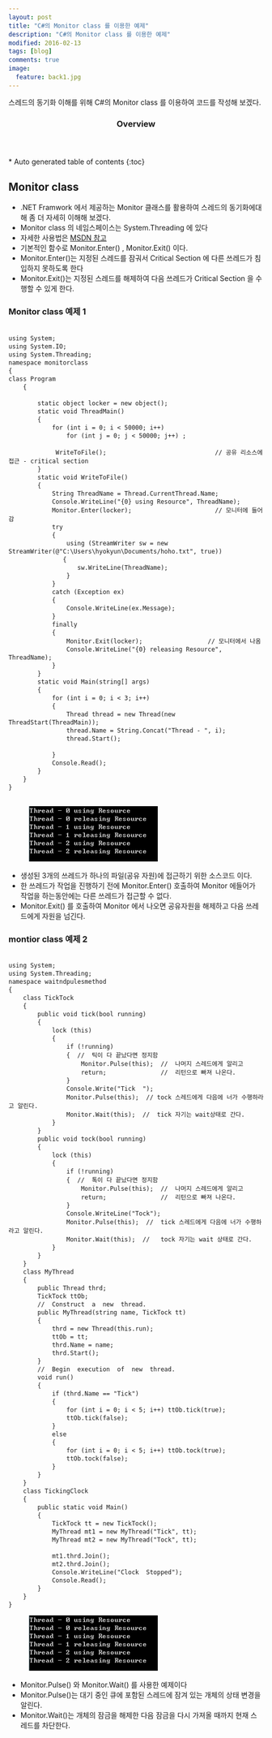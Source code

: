 ```yaml
---
layout: post
title: "C#의 Monitor class 를 이용한 예제"
description: "C#의 Monitor class 를 이용한 예제" 
modified: 2016-02-13
tags: [blog]
comments: true
image:
  feature: back1.jpg
---
```

스레드의 동기화 이해를 위해 C#의 Monitor class 를 이용하여 코드를 작성해 보겠다.

<section id="table-of-contents" class="toc">
  <header>
    <h3>Overview</h3>
  </header>
<div id="drawer" markdown="1">
*  Auto generated table of contents
{:toc}
</div>
</section><!-- /#table-of-contents -->


## Monitor class

- .NET Framwork 에서 제공하는 Monitor 클래스를 활용하여 스레드의 동기화에대해 좀 더 자세히 이해해 보겠다.
- Monitor class 의 네임스페이스는 System.Threading 에 있다
- 자세한 사용법은 [MSDN 참고](https://technet.microsoft.com/ko-kr/library/system.threading.monitor(v=vs.110))
- 기본적인 함수로 Monitor.Enter() , Monitor.Exit() 이다.
- Monitor.Enter()는 지정된 스레드를 잠궈서 Critical Section 에 다른 쓰레드가 침입하지 못하도록 한다 
- Monitor.Exit()는 지정된 스레드를 해제하여 다음 쓰레드가 Critical Section 을 수행할 수 있게 한다.

### Monitor class 예제  1

```{.cs}

using System;
using System.IO;
using System.Threading;
namespace monitorclass
{
class Program
    {

        static object locker = new object();
        static void ThreadMain()
        {
            for (int i = 0; i < 50000; i++)
                for (int j = 0; j < 50000; j++) ;        

             WriteToFile();                              // 공유 리소스에 접근 - critical section
        }
        static void WriteToFile()
        {
            String ThreadName = Thread.CurrentThread.Name;
            Console.WriteLine("{0} using Resource", ThreadName);
            Monitor.Enter(locker);                       // 모니터에 들어감
            try
            {
                using (StreamWriter sw = new StreamWriter(@"C:\Users\hyokyun\Documents/hoho.txt", true))
               {   
                   sw.WriteLine(ThreadName);
                }
            }
            catch (Exception ex)
            {
                Console.WriteLine(ex.Message);
            }
            finally
            {
                Monitor.Exit(locker);                  // 모니터에서 나옴
                Console.WriteLine("{0} releasing Resource", ThreadName);
            }
        }
        static void Main(string[] args)
        {
            for (int i = 0; i < 3; i++)
            {
                Thread thread = new Thread(new ThreadStart(ThreadMain));
                thread.Name = String.Concat("Thread - ", i);
                thread.Start();
                
            }
            Console.Read();
        }
    }
}


```
<figure>
	<img src="/images/post7-2.PNG" alt="">
</figure>

- 생성된 3개의 쓰레드가 하나의 파일(공유 자원)에 접근하기 위한 소스코드 이다.
- 한 쓰레드가 작업을 진행하기 전에 Monitor.Enter() 호출하여 Monitor 에들어가 작업을 하는동안에는 다른 쓰레드가 접근할 수 없다.
- Monitor.Exit() 를 호출하여 Monitor 에서 나오면 공유자원을 해제하고 다음 쓰레드에게 자원을 넘긴다.
 

### montior class 예제 2



```{.cs}

using System;
using System.Threading;
namespace waitndpulesmethod
{
    class TickTock
    {
        public void tick(bool running)
        {
            lock (this)
            {
                if (!running)
                {  //  틱이 다 끝났다면 정지함    
                    Monitor.Pulse(this);  //  나머지 스레드에게 알리고   
                    return;               //  리턴으로 빠져 나온다.
                }
                Console.Write("Tick  ");
                Monitor.Pulse(this);  // tock 스레드에게 다음에 너가 수행하라고 알린다.  
                Monitor.Wait(this);  //  tick 자기는 wait상태로 간다.
            }
        }
        public void tock(bool running)
        {
            lock (this)
            {
                if (!running)
                {  //  톡이 다 끝났다면 정지함    
                    Monitor.Pulse(this);  //  나머지 스레드에게 알리고
                    return;               //  리턴으로 빠져 나온다.
                }
                Console.WriteLine("Tock");
                Monitor.Pulse(this);  //  tick 스레드에게 다음에 너가 수행하라고 알린다.    
                Monitor.Wait(this);  //   tock 자기는 wait 상태로 간다.
            }
        }
    }
    class MyThread
    {
        public Thread thrd;
        TickTock ttOb;
        //  Construct  a  new  thread.    
        public MyThread(string name, TickTock tt)
        {
            thrd = new Thread(this.run);
            ttOb = tt;
            thrd.Name = name;
            thrd.Start();
        }
        //  Begin  execution  of  new  thread.    
        void run()
        {
            if (thrd.Name == "Tick")
            {
                for (int i = 0; i < 5; i++) ttOb.tick(true);
                ttOb.tick(false);
            }
            else
            {
                for (int i = 0; i < 5; i++) ttOb.tock(true);
                ttOb.tock(false);
            }
        }
    }
    class TickingClock
    {
        public static void Main()
        {
            TickTock tt = new TickTock();
            MyThread mt1 = new MyThread("Tick", tt);
            MyThread mt2 = new MyThread("Tock", tt);

            mt1.thrd.Join();
            mt2.thrd.Join();
            Console.WriteLine("Clock  Stopped");
            Console.Read();
        }
    }
}

```

<figure>
	<img src="/images/post7-2.PNG" alt="">
</figure>

- Monitor.Pulse() 와 Monitor.Wait() 를 사용한 예제이다
- Monitor.Pulse()는 대기 중인 큐에 포함된 스레드에 잠겨 있는 개체의 상태 변경을 알린다.
- Monitor.Wait()는 개체의 잠금을 해제한 다음 잠금을 다시 가져올 때까지 현재 스레드를 차단한다.